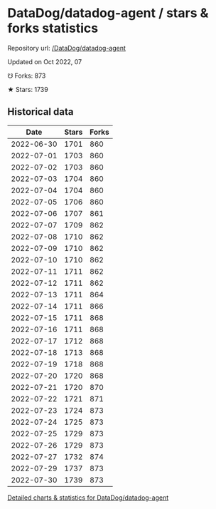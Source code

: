 # DataDog/datadog-agent / stars & forks statistics

Repository url: [/DataDog/datadog-agent](https://github.com/DataDog/datadog-agent)

Updated on Oct 2022, 07

☋ Forks: 873

★ Stars: 1739

## Historical data
| Date | Stars | Forks |
|------|-------|-------|
| 2022-06-30 | 1701 | 860 | 
| 2022-07-01 | 1703 | 860 | 
| 2022-07-02 | 1703 | 860 | 
| 2022-07-03 | 1704 | 860 | 
| 2022-07-04 | 1704 | 860 | 
| 2022-07-05 | 1706 | 860 | 
| 2022-07-06 | 1707 | 861 | 
| 2022-07-07 | 1709 | 862 | 
| 2022-07-08 | 1710 | 862 | 
| 2022-07-09 | 1710 | 862 | 
| 2022-07-10 | 1710 | 862 | 
| 2022-07-11 | 1711 | 862 | 
| 2022-07-12 | 1711 | 862 | 
| 2022-07-13 | 1711 | 864 | 
| 2022-07-14 | 1711 | 866 | 
| 2022-07-15 | 1711 | 868 | 
| 2022-07-16 | 1711 | 868 | 
| 2022-07-17 | 1712 | 868 | 
| 2022-07-18 | 1713 | 868 | 
| 2022-07-19 | 1718 | 868 | 
| 2022-07-20 | 1720 | 868 | 
| 2022-07-21 | 1720 | 870 | 
| 2022-07-22 | 1721 | 871 | 
| 2022-07-23 | 1724 | 873 | 
| 2022-07-24 | 1725 | 873 | 
| 2022-07-25 | 1729 | 873 | 
| 2022-07-26 | 1729 | 873 | 
| 2022-07-27 | 1732 | 874 | 
| 2022-07-29 | 1737 | 873 | 
| 2022-07-30 | 1739 | 873 | 


[Detailed charts & statistics for DataDog/datadog-agent](https://reviewgithub.com/rep/DataDog/datadog-agent)
